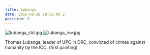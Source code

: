 ```yaml
---
title: Lubanga
date: 2016-08-28 18:36:00 Z
position: 0
---
```


![lubanga_std.jpg](/uploads/lubanga_std.jpg)
![lubanga_rev.jpg](/uploads/lubanga_rev.jpg)

Thomas Lubanga, leader of UPC in DRC, convicted of crimes against humanity by the ICC. (first painting)